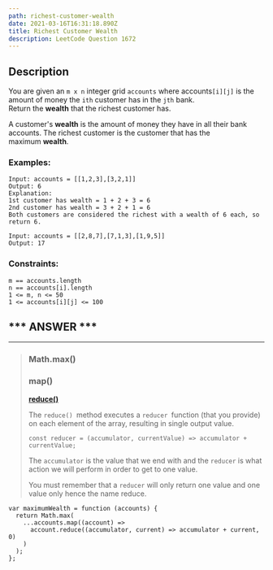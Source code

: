 ```yaml
---
path: richest-customer-wealth
date: 2021-03-16T16:31:18.890Z
title: Richest Customer Wealth
description: LeetCode Question 1672
---
```

## Description

You are given an `m x n` integer grid `accounts` where accounts`[i][j]` is the amount of money the `ith` customer has in the `jth` bank. Return the **wealth** that the richest customer has.

A customer's **wealth** is the amount of money they have in all their bank accounts. The richest customer is the customer that has the maximum **wealth**.

### Examples:

```
Input: accounts = [[1,2,3],[3,2,1]]
Output: 6
Explanation:
1st customer has wealth = 1 + 2 + 3 = 6
2nd customer has wealth = 3 + 2 + 1 = 6
Both customers are considered the richest with a wealth of 6 each, so return 6.
```

```
Input: accounts = [[2,8,7],[7,1,3],[1,9,5]]
Output: 17
```

### Constraints:

```
m == accounts.length
n == accounts[i].length
1 <= m, n <= 50
1 <= accounts[i][j] <= 100
```

## \*\*\* ANSWER \*\*\*

- - -

> ### **Math.max()**
>
> ### **map()**
>
> **[reduce()](https://developer.mozilla.org/en-US/docs/Web/JavaScript/Reference/Global_Objects/Array/Reduce)**
>
> [](https://developer.mozilla.org/en-US/docs/Web/JavaScript/Reference/Global_Objects/Array/Reduce)The `reduce() `method executes a `reducer `function (that you provide) on each element of the array, resulting in single output value.
>
> `const reducer = (accumulator, currentValue) => accumulator + currentValue;`
>
> The `accumulator` is the value that we end with and the `reducer` is what action we will perform in order to get to one value.
>
> You must remember that a `reducer` will only return one value and one value only hence the name reduce.



```
var maximumWealth = function (accounts) {
  return Math.max(
    ...accounts.map((account) =>
      account.reduce((accumulator, current) => accumulator + current, 0)
    )
  );
};
```